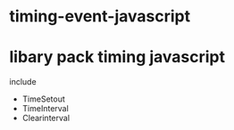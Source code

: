 # timing-event-javascript

<h1> libary pack timing javascript </h1>

<p>include</p>

- TimeSetout
- TimeInterval
- Clearinterval
